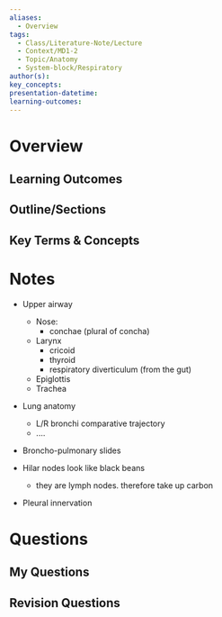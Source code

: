 ```yaml
---
aliases:
  - Overview
tags:
  - Class/Literature-Note/Lecture
  - Context/MD1-2
  - Topic/Anatomy
  - System-block/Respiratory
author(s): 
key_concepts: 
presentation-datetime: 
learning-outcomes:
---
```



# Overview
## Learning Outcomes

## Outline/Sections

## Key Terms & Concepts


# Notes

- Upper airway
	- Nose:
		- conchae (plural of concha)
	- Larynx
		- cricoid
		- thyroid
		- respiratory diverticulum (from the gut)
	- Epiglottis
	- Trachea
- Lung anatomy
	- L/R bronchi comparative trajectory
	- ....
- Broncho-pulmonary slides


- Hilar nodes look like black beans
	- they are lymph nodes. therefore take up carbon

- Pleural innervation


# Questions

## My Questions
## Revision Questions




